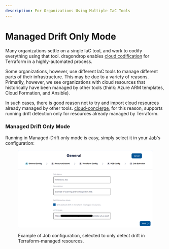 ```yaml
---
description: For Organizations Using Multiple IaC Tools
---
```


# Managed Drift Only Mode

Many organizations settle on a single IaC tool, and work to codify everything using that tool. dragondrop enables [cloud codification](job-output.md#new-terraform-code-for-external-resources) for Terraform in a highly-automated process.

Some organizations, however, use different IaC tools to manage different parts of their infrastructure. This may be due to a variety of reasons. Primarily, however, we see organizations with cloud resources that historically have been managed by other tools (think: Azure ARM templates, Cloud Formation, and Ansible).

In such cases, there is good reason not to try and import cloud resources already managed by other tools. [cloud-concierge](https://github.com/dragondrop-cloud/cloud-concierge), for this reason, supports running drift detection only for resources already managed by Terraform.

### Managed Drift Only Mode

Running in Managed-Drift only mode is easy, simply select it in your [Job](what-is-a-job.md)'s configuration:

<figure><img src="../../.gitbook/assets/20230514_job_configuration.png" alt=""><figcaption><p>Example of Job configuration, selected to only detect drift in Terraform-managed resources.</p></figcaption></figure>


